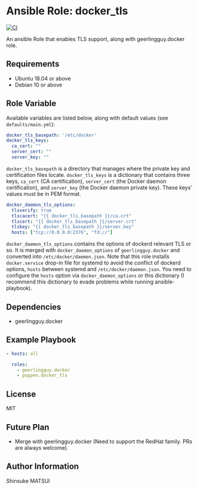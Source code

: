 # Ansible Role: docker_tls

[![CI](https://github.com/poppen/ansible-role-docker-tls/actions/workflows/ci.yml/badge.svg)](https://github.com/poppen/ansible-role-docker-tls/actions/workflows/ci.yml)

An ansible Role that enables TLS support, along with geerlingguy.docker role.

## Requirements

- Ubuntu 18.04 or above
- Debian 10 or above

## Role Variable

Available variables are listed below, along with default values (see `defaults/main.yml`):

```yml
docker_tls_basepath: '/etc/docker'
docker_tls_keys:
  ca_cert: ""
  server_cert: ""
  server_key: ""
```

`docker_tls_basepath` is a directory that manages where the private key and certification files locate. `docker_tls_keys` is a dictionary that contains three keys, `ca_cert` (CA certification), `server_cert` (the Docker daemon certification), and `server_key` (the Docker daemon private key). These keys' values must be in PEM format.

```yml
docker_daemon_tls_options:
  tlsverify: true
  tlscacert: "{{ docker_tls_basepath }}/ca.crt"
  tlscert: "{{ docker_tls_basepath }}/server.crt"
  tlskey: "{{ docker_tls_basepath }}/server.key"
  hosts: ["tcp://0.0.0.0:2376", "fd://"]
```

`docker_daemon_tls_options` contains the options of dockerd relevant TLS or so. It is merged with `docker_daemon_options` of `geerlingguy.docker` and converted into `/etc/docker/daemon.json`. Note that this role installs `docker.service` drop-in file for systemd to avoid the conflict of dockerd options, `hosts` between systemd and `/etc/docker/daemon.json`. You need to configure the `hosts` option via `docker_daemon_options` or this dictionary (I recommend this dictionary to evade problems while running ansible-playbook).

## Dependencies

- geerlingguy.docker

## Example Playbook

```yml
- hosts: all

  roles:
    - geerlingguy.docker
    - poppen.docker_tls
```

## License

MIT

## Future Plan

- Merge with geerlingguy.docker (Need to support the RedHat family. PRs are always welcome).

## Author Information

Shinsuke MATSUI
